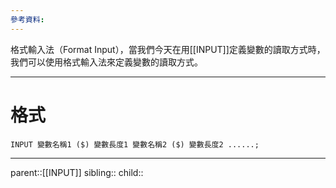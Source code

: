 ```yaml
---
參考資料:
---
```

格式輸入法（Format Input），當我們今天在用[[INPUT]]定義變數的讀取方式時，我們可以使用格式輸入法來定義變數的讀取方式。
- - -
# 格式
```SAS
INPUT 變數名稱1 ($) 變數長度1 變數名稱2 ($) 變數長度2 ......;
```


- - -
parent::[[INPUT]]
sibling::
child::